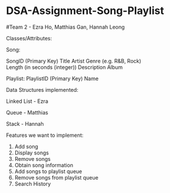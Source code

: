 # DSA-Assignment-Song-Playlist
#Team 2 - Ezra Ho, Matthias Gan, Hannah Leong


Classes/Attributes: 
 
Song: 

SongID (Primary Key) 
Title 
Artist 
Genre (e.g. R&B, Rock)  
Length (in seconds (integer)) 
Description
Album

Playlist: 
PlaylistID (Primary Key) 
Name 

Data Structures implemented:

Linked List - Ezra

Queue - Matthias

Stack - Hannah


Features we want to implement: 
1. Add song
2. Display songs
3. Remove songs
4. Obtain song information
5. Add songs to playlist queue
6. Remove songs from playlist queue
7. Search History
